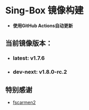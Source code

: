 # Sing-Box 镜像构建
- **使用GitHub Actions自动更新**

## 当前镜像版本：
 - ### **latest**: v1.7.6
 - ### **dev-next**: v1.8.0-rc.2

## 特别感谢  
  - [fscarmen2](https://github.com/fscarmen2/docker_builder)
